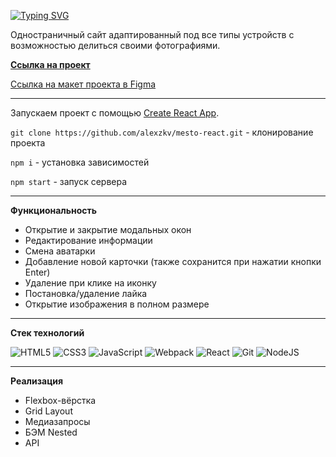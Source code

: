 [![Typing SVG](https://readme-typing-svg.herokuapp.com?font=Lora&size=35&color=808080&width=550&lines=React+App%3A+%D0%9C%D0%B5%D1%81%D1%82%D0%BE)](https://git.io/typing-svg)

Одностраничный сайт адаптированный под все типы устройств с возможностью делиться своими фотографиями.

**[Ссылка на проект](https://alexzkv.github.io/mesto-react/)**

[Ссылка на макет проекта в Figma](https://www.figma.com/file/PSdQFRHoxXJFs2FH8IXViF/JavaScript.-Sprint-9?node-id=0%3A1)

***

Запускаем проект с помощью [Create React App](https://github.com/facebook/create-react-app ).

```git clone https://github.com/alexzkv/mesto-react.git``` - клонирование проекта

```npm i``` - установка зависимостей

```npm start``` - запуск сервера

***

__Функциональность__
- Открытие и закрытие модальных окон
- Редактирование информации
- Смена аватарки
- Добавление новой карточки (также сохранится при нажатии кнопки Enter)
- Удаление при клике на иконку
- Постановка/удаление лайка
- Открытие изображения в полном размере

***

__Стек технологий__

![HTML5](https://img.shields.io/badge/html5-%23E34F26.svg?style=for-the-badge&logo=html5&logoColor=white) ![CSS3](https://img.shields.io/badge/css3-%231572B6.svg?style=for-the-badge&logo=css3&logoColor=white) ![JavaScript](https://img.shields.io/badge/javascript-%23323330.svg?style=for-the-badge&logo=javascript&logoColor=%23F7DF1E)	![Webpack](https://img.shields.io/badge/webpack-%238DD6F9.svg?style=for-the-badge&logo=webpack&logoColor=black)
![React](https://img.shields.io/badge/react-%2320232a.svg?style=for-the-badge&logo=react&logoColor=%2361DAFB) ![Git](https://img.shields.io/badge/git-%23F05033.svg?style=for-the-badge&logo=git&logoColor=white) ![NodeJS](https://img.shields.io/badge/node.js-6DA55F?style=for-the-badge&logo=node.js&logoColor=white)

***

__Реализация__
- Flexbox-вёрстка
- Grid Layout
- Медиазапросы
- БЭМ Nested
- API



